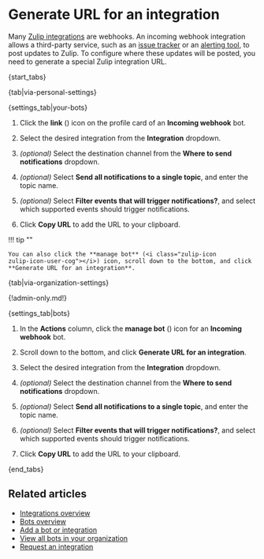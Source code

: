 # Generate URL for an integration

Many [Zulip integrations](/integrations/) are webhooks. An incoming webhook
integration allows a third-party service, such as an [issue
tracker](/integrations/doc/github) or an [alerting
tool](/integrations/doc/pagerduty), to post updates to Zulip. To configure
where these updates will be posted, you need to generate a special Zulip
integration URL.

{start_tabs}

{tab|via-personal-settings}

{settings_tab|your-bots}

1. Click the **link** (<i class="fa fa-link"></i>) icon on the profile card of
   an **Incoming webhook** bot.

1. Select the desired integration from the **Integration** dropdown.

1. _(optional)_ Select the destination channel from the
   **Where to send notifications** dropdown.

1. _(optional)_ Select **Send all notifications to a single topic**, and
   enter the topic name.

1. _(optional)_ Select **Filter events that will trigger notifications?**,
   and select which supported events should trigger notifications.

1. Click **Copy URL** to add the URL to your clipboard.

!!! tip ""

    You can also click the **manage bot** (<i class="zulip-icon
    zulip-icon-user-cog"></i>) icon, scroll down to the bottom, and click
    **Generate URL for an integration**.

{tab|via-organization-settings}

{!admin-only.md!}

{settings_tab|bots}

1. In the **Actions** column, click the **manage bot** (<i class="zulip-icon
   zulip-icon-user-cog"></i>) icon for an **Incoming webhook** bot.

1. Scroll down to the bottom, and click **Generate URL for an integration**.

1. Select the desired integration from the **Integration** dropdown.

1. _(optional)_ Select the destination channel from the
   **Where to send notifications** dropdown.

1. _(optional)_ Select **Send all notifications to a single topic**, and
   enter the topic name.

1. _(optional)_ Select **Filter events that will trigger notifications?**,
   and select which supported events should trigger notifications.

1. Click **Copy URL** to add the URL to your clipboard.

{end_tabs}

## Related articles

* [Integrations overview](/help/integrations-overview)
* [Bots overview](/help/bots-overview)
* [Add a bot or integration](/help/add-a-bot-or-integration)
* [View all bots in your organization](/help/view-all-bots-in-your-organization)
* [Request an integration](/help/request-an-integration)
